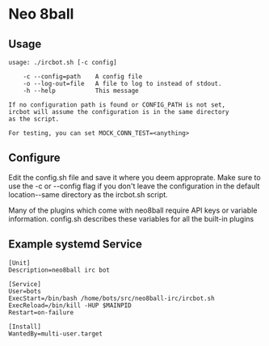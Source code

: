 Neo 8ball
=========

Usage
-----

    usage: ./ircbot.sh [-c config]

        -c --config=path    A config file
        -o --log-out=file   A file to log to instead of stdout.
        -h --help           This message

    If no configuration path is found or CONFIG_PATH is not set,
    ircbot will assume the configuration is in the same directory
    as the script.

    For testing, you can set MOCK_CONN_TEST=<anything>

Configure
---------

Edit the config.sh file and save it where you deem approprate.
Make sure to use the -c or --config flag if you don't leave the configuration in the default location--same directory as the ircbot.sh script.

Many of the plugins which come with neo8ball require API keys or variable information.
config.sh describes these variables for all the built-in plugins

Example systemd Service
-----------------------

    [Unit]
    Description=neo8ball irc bot

    [Service]
    User=bots
    ExecStart=/bin/bash /home/bots/src/neo8ball-irc/ircbot.sh
    ExecReload=/bin/kill -HUP $MAINPID
    Restart=on-failure

    [Install]
    WantedBy=multi-user.target
